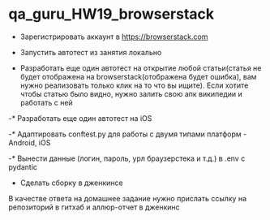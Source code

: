 # qa_guru_HW19_browserstack

- Зарегистрировать аккаунт в https://browserstack.com

- Запустить автотест из занятия локально

- Разработать еще один автотест на открытие любой статьи(статья не будет отображена на browserstack(отображена будет ошибка), вам нужно реализовать только клик на то что вы ищите). Если хотите чтобы статью было видно, нужно залить свою апк википедии и работать с ней

-* Разработать еще один автотест на iOS

-* Адаптировать conftest.py для работы с двумя типами платформ - Android, iOS

-* Вынести данные (логин, пароль, урл браузерстека и т.д.) в .env с pydantic

- Сделать сборку в дженкинсе


В качестве ответа на домашнее задание нужно прислать ссылку на репозиторий в гитхаб и аллюр-отчет в дженкинс